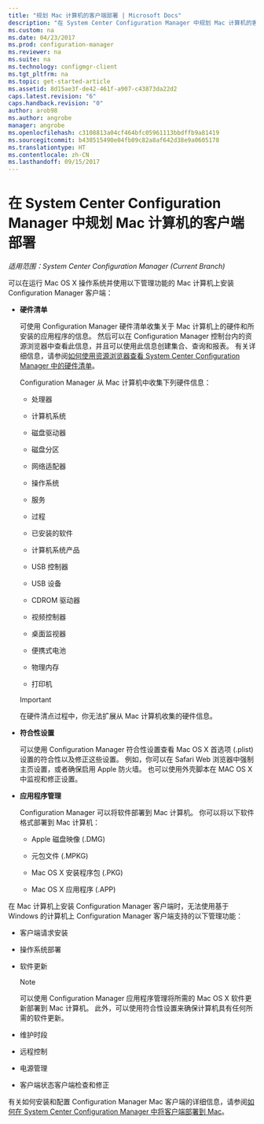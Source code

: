 ```yaml
---
title: "规划 Mac 计算机的客户端部署 | Microsoft Docs"
description: "在 System Center Configuration Manager 中规划 Mac 计算机的客户端部署。"
ms.custom: na
ms.date: 04/23/2017
ms.prod: configuration-manager
ms.reviewer: na
ms.suite: na
ms.technology: configmgr-client
ms.tgt_pltfrm: na
ms.topic: get-started-article
ms.assetid: 8d15ae3f-de42-461f-a907-c43873da22d2
caps.latest.revision: "6"
caps.handback.revision: "0"
author: arob98
ms.author: angrobe
manager: angrobe
ms.openlocfilehash: c3108813a04cf464bfc05961113bbdffb9a81419
ms.sourcegitcommit: b438515490e04fb09c82a8af642d38e9a0605178
ms.translationtype: HT
ms.contentlocale: zh-CN
ms.lasthandoff: 09/15/2017
---
```

# <a name="planning-for-client-deployment-to-mac-computers-in-system-center-configuration-manager"></a>在 System Center Configuration Manager 中规划 Mac 计算机的客户端部署

*适用范围：System Center Configuration Manager (Current Branch)*

可以在运行 Mac OS X 操作系统并使用以下管理功能的 Mac 计算机上安装 Configuration Manager 客户端：  

-   **硬件清单**  

     可使用 Configuration Manager 硬件清单收集关于 Mac 计算机上的硬件和所安装的应用程序的信息。 然后可以在 Configuration Manager 控制台内的资源浏览器中查看此信息，并且可以使用此信息创建集合、查询和报表。 有关详细信息，请参阅[如何使用资源浏览器查看 System Center Configuration Manager 中的硬件清单](../../../../core/clients/manage/inventory/use-resource-explorer-to-view-hardware-inventory.md)。  

     Configuration Manager 从 Mac 计算机中收集下列硬件信息：  

    -   处理器  

    -   计算机系统  

    -   磁盘驱动器  

    -   磁盘分区  

    -   网络适配器  

    -   操作系统  

    -   服务  

    -   过程  

    -   已安装的软件  

    -   计算机系统产品  

    -   USB 控制器  

    -   USB 设备  

    -   CDROM 驱动器  

    -   视频控制器  

    -   桌面监视器  

    -   便携式电池  

    -   物理内存  

    -   打印机  

    > [!IMPORTANT]  
    >  在硬件清点过程中，你无法扩展从 Mac 计算机收集的硬件信息。  

-   **符合性设置**  

     可以使用 Configuration Manager 符合性设置查看 Mac OS X 首选项 (.plist) 设置的符合性以及修正这些设置。 例如，你可以在 Safari Web 浏览器中强制主页设置，或者确保启用 Apple 防火墙。 也可以使用外壳脚本在 MAC OS X 中监视和修正设置。  

-   **应用程序管理**  

     Configuration Manager 可以将软件部署到 Mac 计算机。 你可以将以下软件格式部署到 Mac 计算机：  

    -   Apple 磁盘映像 (.DMG)  

    -   元包文件 (.MPKG)  

    -   Mac OS X 安装程序包 (.PKG)  

    -   Mac OS X 应用程序 (.APP)  

 在 Mac 计算机上安装 Configuration Manager 客户端时，无法使用基于 Windows 的计算机上 Configuration Manager 客户端支持的以下管理功能：  

-   客户端请求安装  

-   操作系统部署  

-   软件更新  

    > [!NOTE]  
    >  可以使用 Configuration Manager 应用程序管理将所需的 Mac OS X 软件更新部署到 Mac 计算机。 此外，可以使用符合性设置来确保计算机具有任何所需的软件更新。  

-   维护时段  

-   远程控制  

-   电源管理  

-   客户端状态客户端检查和修正  

 有关如何安装和配置 Configuration Manager Mac 客户端的详细信息，请参阅[如何在 System Center Configuration Manager 中将客户端部署到 Mac](../../../../core/clients/deploy/deploy-clients-to-macs.md)。
